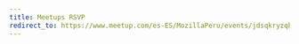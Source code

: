 ```yaml
---
title: Meetups RSVP
redirect_to: https://www.meetup.com/es-ES/MozillaPeru/events/jdsqkryzqbjc/
---
```


